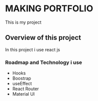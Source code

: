 # MAKING PORTFOLIO 
This is my project 

## Overview of this project
In this project i use react js

### Roadmap and Technology i use

- Hooks
- Boostrap
- useEffect 
- React Router
- Material UI

